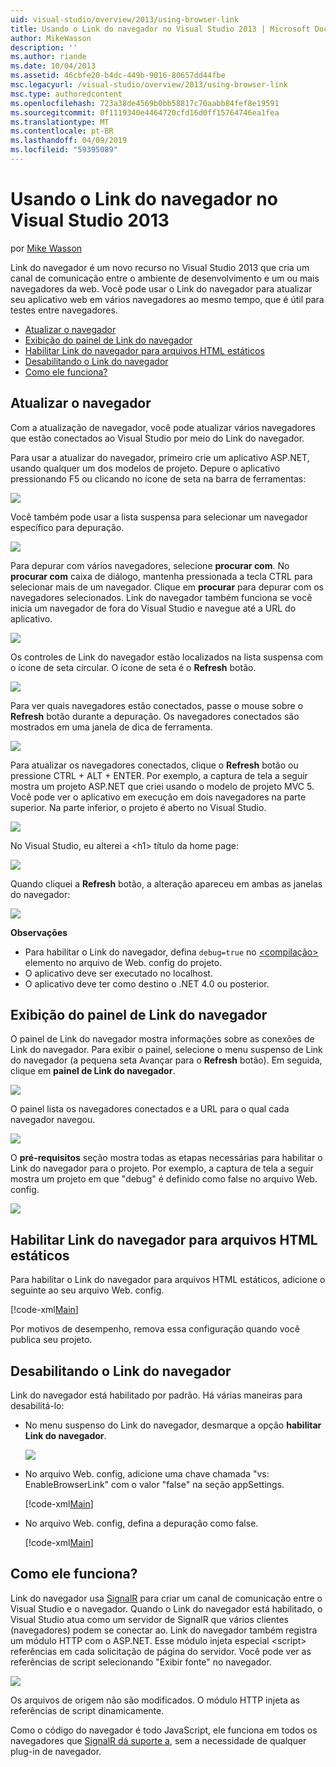 ```yaml
---
uid: visual-studio/overview/2013/using-browser-link
title: Usando o Link do navegador no Visual Studio 2013 | Microsoft Docs
author: MikeWasson
description: ''
ms.author: riande
ms.date: 10/04/2013
ms.assetid: 46cbfe20-b4dc-449b-9016-80657dd44fbe
msc.legacyurl: /visual-studio/overview/2013/using-browser-link
msc.type: authoredcontent
ms.openlocfilehash: 723a38de4569b0bb58817c70aabb84fef8e19591
ms.sourcegitcommit: 0f1119340e4464720cfd16d0ff15764746ea1fea
ms.translationtype: MT
ms.contentlocale: pt-BR
ms.lasthandoff: 04/09/2019
ms.locfileid: "59395089"
---
```

# <a name="using-browser-link-in-visual-studio-2013"></a>Usando o Link do navegador no Visual Studio 2013

por [Mike Wasson](https://github.com/MikeWasson)

Link do navegador é um novo recurso no Visual Studio 2013 que cria um canal de comunicação entre o ambiente de desenvolvimento e um ou mais navegadores da web. Você pode usar o Link do navegador para atualizar seu aplicativo web em vários navegadores ao mesmo tempo, que é útil para testes entre navegadores.

- [Atualizar o navegador](#browser-refresh)
- [Exibição do painel de Link do navegador](#dashboard)
- [Habilitar Link do navegador para arquivos HTML estáticos](#static-html)
- [Desabilitando o Link do navegador](#disabling)
- [Como ele funciona?](#how-it-works)

<a id="browser-refresh"></a>
## <a name="browser-refresh"></a>Atualizar o navegador

Com a atualização de navegador, você pode atualizar vários navegadores que estão conectados ao Visual Studio por meio do Link do navegador.

Para usar a atualizar do navegador, primeiro crie um aplicativo ASP.NET, usando qualquer um dos modelos de projeto. Depure o aplicativo pressionando F5 ou clicando no ícone de seta na barra de ferramentas:

![](using-browser-link/_static/image1.png)

Você também pode usar a lista suspensa para selecionar um navegador específico para depuração.

![](using-browser-link/_static/image2.png)

Para depurar com vários navegadores, selecione **procurar com**. No **procurar com** caixa de diálogo, mantenha pressionada a tecla CTRL para selecionar mais de um navegador. Clique em **procurar** para depurar com os navegadores selecionados. Link do navegador também funciona se você inicia um navegador de fora do Visual Studio e navegue até a URL do aplicativo.

![](using-browser-link/_static/image3.png)

Os controles de Link do navegador estão localizados na lista suspensa com o ícone de seta circular. O ícone de seta é o **Refresh** botão.

![](using-browser-link/_static/image4.png)

Para ver quais navegadores estão conectados, passe o mouse sobre o **Refresh** botão durante a depuração. Os navegadores conectados são mostrados em uma janela de dica de ferramenta.

![](using-browser-link/_static/image5.png)

Para atualizar os navegadores conectados, clique o **Refresh** botão ou pressione CTRL + ALT + ENTER. Por exemplo, a captura de tela a seguir mostra um projeto ASP.NET que criei usando o modelo de projeto MVC 5. Você pode ver o aplicativo em execução em dois navegadores na parte superior. Na parte inferior, o projeto é aberto no Visual Studio.

![](using-browser-link/_static/image6.png)

No Visual Studio, eu alterei a &lt;h1&gt; título da home page:

![](using-browser-link/_static/image7.png)

Quando cliquei a **Refresh** botão, a alteração apareceu em ambas as janelas do navegador:

![](using-browser-link/_static/image8.png)

**Observações**

- Para habilitar o Link do navegador, defina `debug=true` no [ &lt;compilação&gt; ](https://msdn.microsoft.com/library/s10awwz0(v=vs.85).aspx) elemento no arquivo de Web. config do projeto.
- O aplicativo deve ser executado no localhost.
- O aplicativo deve ter como destino o .NET 4.0 ou posterior.

<a id="dashboard"></a>
## <a name="viewing-the-browser-link-dashboard"></a>Exibição do painel de Link do navegador

O painel de Link do navegador mostra informações sobre as conexões de Link do navegador. Para exibir o painel, selecione o menu suspenso de Link do navegador (a pequena seta Avançar para o **Refresh** botão). Em seguida, clique em **painel de Link do navegador**.

![](using-browser-link/_static/image9.png)

O painel lista os navegadores conectados e a URL para o qual cada navegador navegou.

![](using-browser-link/_static/image10.png)

O **pré-requisitos** seção mostra todas as etapas necessárias para habilitar o Link do navegador para o projeto. Por exemplo, a captura de tela a seguir mostra um projeto em que "debug" é definido como false no arquivo Web. config.

![](using-browser-link/_static/image11.png)

<a id="static-html"></a>
## <a name="enabling-browser-link-for-static-html-files"></a>Habilitar Link do navegador para arquivos HTML estáticos

Para habilitar o Link do navegador para arquivos HTML estáticos, adicione o seguinte ao seu arquivo Web. config.

[!code-xml[Main](using-browser-link/samples/sample1.xml)]

Por motivos de desempenho, remova essa configuração quando você publica seu projeto.

<a id="disabling"></a>
## <a name="disabling-browser-link"></a>Desabilitando o Link do navegador

Link do navegador está habilitado por padrão. Há várias maneiras para desabilitá-lo:

- No menu suspenso do Link do navegador, desmarque a opção **habilitar Link do navegador**. 

    ![](using-browser-link/_static/image12.png)
- No arquivo Web. config, adicione uma chave chamada "vs: EnableBrowserLink" com o valor "false" na seção appSettings. 

    [!code-xml[Main](using-browser-link/samples/sample2.xml)]
- No arquivo Web. config, defina a depuração como false. 

    [!code-xml[Main](using-browser-link/samples/sample3.xml)]

<a id="how-it-works"></a>
## <a name="how-does-it-work"></a>Como ele funciona?

Link do navegador usa [SignalR](../../../signalr/index.md) para criar um canal de comunicação entre o Visual Studio e o navegador. Quando o Link do navegador está habilitado, o Visual Studio atua como um servidor de SignalR que vários clientes (navegadores) podem se conectar ao. Link do navegador também registra um módulo HTTP com o ASP.NET. Esse módulo injeta especial &lt;script&gt; referências em cada solicitação de página do servidor. Você pode ver as referências de script selecionando "Exibir fonte" no navegador.

![](using-browser-link/_static/image13.png)

Os arquivos de origem não são modificados. O módulo HTTP injeta as referências de script dinamicamente.

Como o código do navegador é todo JavaScript, ele funciona em todos os navegadores que [SignalR dá suporte a](../../../signalr/overview/getting-started/supported-platforms.md), sem a necessidade de qualquer plug-in de navegador.
